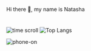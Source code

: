 <!---
Nattyme/Nattyme is a ✨ special ✨ repository because its `README.md` (this file) appears on your GitHub profile.
You can click the Preview link to take a look at your changes.
--->

Hi there 👋, my name is Natasha
#
![time scroll](https://github.com/Nattyme/LoftHouse/assets/82378331/7b077a6f-4c92-4b3f-8d9b-99ba84348449)
![Top Langs](https://github-readme-stats.vercel.app/api/top-langs/?username=Nattyme&layout=donut)

![phone-on](https://github.com/Nattyme/LoftHouse/assets/82378331/e316246c-1963-4a16-92ac-6a602eff927d)






